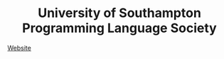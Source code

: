 <center><h1>University of Southampton Programming Language Society</h1></center>

[Website](https://soton-pls.com)
